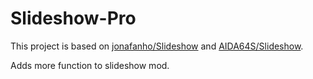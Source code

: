 # Slideshow-Pro

This project is based on [jonafanho/Slideshow](https://github.com/jonafanho/slideshow) and [AIDA64S/Slideshow](https://github.com/AIDA64S/Slideshow).

Adds more function to slideshow mod.
